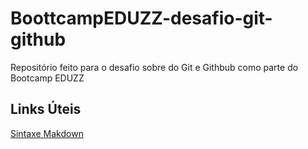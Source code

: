 # BoottcampEDUZZ-desafio-git-github
Repositório feito para o desafio sobre do Git e Githbub como parte do Bootcamp EDUZZ

## Links Úteis

[Sintaxe Makdown](https://www.markdownguide.org/basic-syntax/)


